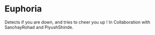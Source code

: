 # Euphoria
Detects if you are down, and tries to cheer you up !
In Collaboration with SanchayRohad and PiyushShinde.
